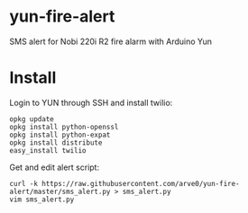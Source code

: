yun-fire-alert
==============

SMS alert for Nobi 220i R2 fire alarm with Arduino Yun



# Install #
Login to YUN through SSH and install twilio:

```
opkg update
opkg install python-openssl
opkg install python-expat
opkg install distribute
easy_install twilio
```

Get and edit alert script:
```
curl -k https://raw.githubusercontent.com/arve0/yun-fire-alert/master/sms_alert.py > sms_alert.py
vim sms_alert.py
```

